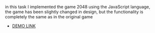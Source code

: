 in this task I implemented the game 2048 using the JavaScript language, the game has been slightly changed in design, but the functionality is completely the same as in the original game
 - [DEMO LINK](https://heorhiig.github.io/js_2048_game/)
